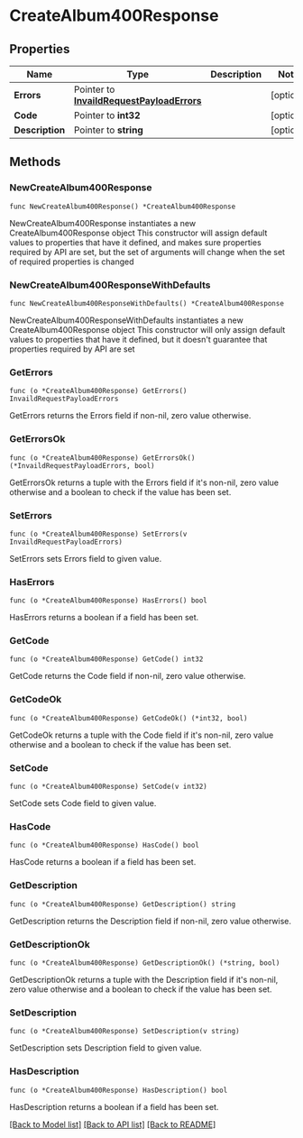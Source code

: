 # CreateAlbum400Response

## Properties

Name | Type | Description | Notes
------------ | ------------- | ------------- | -------------
**Errors** | Pointer to [**InvaildRequestPayloadErrors**](InvaildRequestPayloadErrors.md) |  | [optional] 
**Code** | Pointer to **int32** |  | [optional] 
**Description** | Pointer to **string** |  | [optional] 

## Methods

### NewCreateAlbum400Response

`func NewCreateAlbum400Response() *CreateAlbum400Response`

NewCreateAlbum400Response instantiates a new CreateAlbum400Response object
This constructor will assign default values to properties that have it defined,
and makes sure properties required by API are set, but the set of arguments
will change when the set of required properties is changed

### NewCreateAlbum400ResponseWithDefaults

`func NewCreateAlbum400ResponseWithDefaults() *CreateAlbum400Response`

NewCreateAlbum400ResponseWithDefaults instantiates a new CreateAlbum400Response object
This constructor will only assign default values to properties that have it defined,
but it doesn't guarantee that properties required by API are set

### GetErrors

`func (o *CreateAlbum400Response) GetErrors() InvaildRequestPayloadErrors`

GetErrors returns the Errors field if non-nil, zero value otherwise.

### GetErrorsOk

`func (o *CreateAlbum400Response) GetErrorsOk() (*InvaildRequestPayloadErrors, bool)`

GetErrorsOk returns a tuple with the Errors field if it's non-nil, zero value otherwise
and a boolean to check if the value has been set.

### SetErrors

`func (o *CreateAlbum400Response) SetErrors(v InvaildRequestPayloadErrors)`

SetErrors sets Errors field to given value.

### HasErrors

`func (o *CreateAlbum400Response) HasErrors() bool`

HasErrors returns a boolean if a field has been set.

### GetCode

`func (o *CreateAlbum400Response) GetCode() int32`

GetCode returns the Code field if non-nil, zero value otherwise.

### GetCodeOk

`func (o *CreateAlbum400Response) GetCodeOk() (*int32, bool)`

GetCodeOk returns a tuple with the Code field if it's non-nil, zero value otherwise
and a boolean to check if the value has been set.

### SetCode

`func (o *CreateAlbum400Response) SetCode(v int32)`

SetCode sets Code field to given value.

### HasCode

`func (o *CreateAlbum400Response) HasCode() bool`

HasCode returns a boolean if a field has been set.

### GetDescription

`func (o *CreateAlbum400Response) GetDescription() string`

GetDescription returns the Description field if non-nil, zero value otherwise.

### GetDescriptionOk

`func (o *CreateAlbum400Response) GetDescriptionOk() (*string, bool)`

GetDescriptionOk returns a tuple with the Description field if it's non-nil, zero value otherwise
and a boolean to check if the value has been set.

### SetDescription

`func (o *CreateAlbum400Response) SetDescription(v string)`

SetDescription sets Description field to given value.

### HasDescription

`func (o *CreateAlbum400Response) HasDescription() bool`

HasDescription returns a boolean if a field has been set.


[[Back to Model list]](../README.md#documentation-for-models) [[Back to API list]](../README.md#documentation-for-api-endpoints) [[Back to README]](../README.md)


